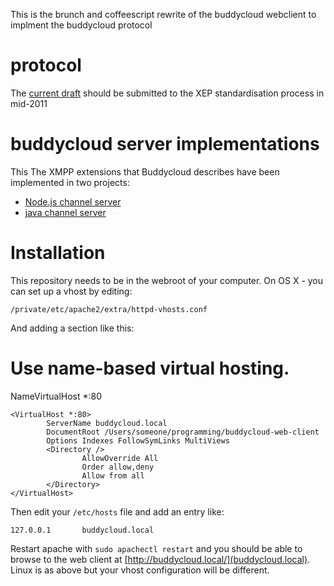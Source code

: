 This is the brunch and coffeescript rewrite of the buddycloud webclient to implment the buddycloud protocol

# protocol

The [current draft](http://buddycloud.org/wiki/XMPP_XEP) should be submitted to the XEP standardisation process in mid-2011

# buddycloud server implementations

This The XMPP extensions that Buddycloud describes have been implemented in two projects:

* [Node.js channel server](https://github.com/buddycloud/channel-server)
* [java channel server](https://github.com/buddycloud/channel-server-java)

# Installation

This repository needs to be in the webroot of your computer. On OS X - you can set up a vhost by editing:

    /private/etc/apache2/extra/httpd-vhosts.conf
    
And adding a section like this:

# Use name-based virtual hosting.
NameVirtualHost *:80

    <VirtualHost *:80>
            ServerName buddycloud.local
            DocumentRoot /Users/someone/programming/buddycloud-web-client
            Options Indexes FollowSymLinks MultiViews
            <Directory />
                    AllowOverride All
                    Order allow,deny
                    Allow from all
            </Directory>
    </VirtualHost>

Then edit your `/etc/hosts` file and add an entry like:

    127.0.0.1       buddycloud.local
    
Restart apache with `sudo apachectl restart` and you should be able to browse to the web client at [http://buddycloud.local/](buddycloud.local). Linux is as above but your vhost configuration will be different.
